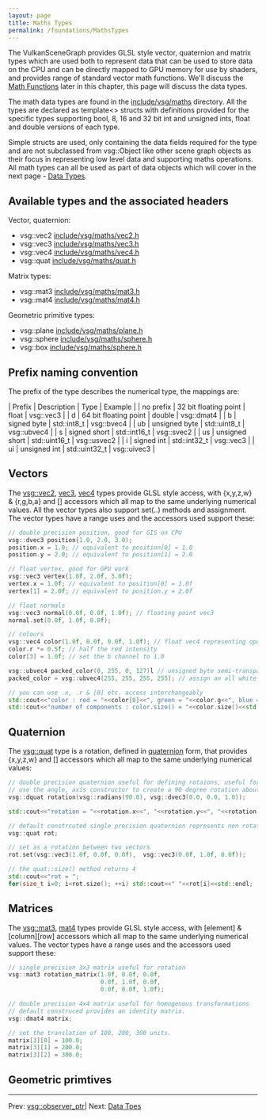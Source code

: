 ```yaml
---
layout: page
title: Maths Types
permalink: /foundations/MathsTypes
---
```


The VulkanSceneGraph provides GLSL style vector, quaternion and matrix types which are used both to represent data that can be used to store data on the CPU and can be directly mapped to GPU memory for use by shaders, and provides range of standard vector math functions.  We'll discuss the [Math Functions](MathFunctions.md) later in this chapter, this page will discuss the data types.

The math data types are found in the [include/vsg/maths](https://github.com/vsg-dev/VulkanSceneGraph/tree/master/include/vsg/maths/) directory. All the types are declared as template<> structs with definitions provided for the specific types supporting bool, 8, 16 and 32 bit int and unsigned ints, float and double versions of each type.

Simple structs are used, only containing the data fields required for the type and are not subclassed from vsg::Object like other scene graph objects as their focus in representing low level data and supporting maths operations. All math types can all be used as part of data objects which will cover in the next page - [Data Types](DataTypes.md).

## Available types and the associated headers

Vector, quaternion:
* vsg::vec2 [include/vsg/maths/vec2.h](https://github.com/vsg-dev/VulkanSceneGraph/tree/master/include/vsg/maths/vec2.h)
* vsg::vec3 [include/vsg/maths/vec3.h](https://github.com/vsg-dev/VulkanSceneGraph/tree/master/include/vsg/maths/vec3.h)
* vsg::vec4 [include/vsg/maths/vec4.h](https://github.com/vsg-dev/VulkanSceneGraph/tree/master/include/vsg/maths/vec4.h)
* vsg::quat [include/vsg/maths/quat.h](https://github.com/vsg-dev/VulkanSceneGraph/tree/master/include/vsg/maths/quat.h)

Matrix types:
* vsg::mat3 [include/vsg/maths/mat3.h](https://github.com/vsg-dev/VulkanSceneGraph/tree/master/include/vsg/maths/mat3.h)
* vsg::mat4 [include/vsg/maths/mat4.h](https://github.com/vsg-dev/VulkanSceneGraph/tree/master/include/vsg/maths/mat4.h)

Geometric primitive types:
* vsg::plane [include/vsg/maths/plane.h](https://github.com/vsg-dev/VulkanSceneGraph/tree/master/include/vsg/maths/plane.h)
* vsg::sphere [include/vsg/maths/sphere.h](https://github.com/vsg-dev/VulkanSceneGraph/tree/master/include/vsg/maths/sphere.h)
* vsg::box [include/vsg/maths/sphere.h](https://github.com/vsg-dev/VulkanSceneGraph/tree/master/include/vsg/maths/box.h)

## Prefix naming convention

The prefix of the type describes the numerical type, the mappings are:

| Prefix | Description | Type | Example |
| no prefix | 32 bit floating point | float | vsg::vec3 |
| d | 64 bit floating point | double | vsg::dmat4 |
| b | signed byte | std::int8_t | vsg::bvec4 |
| ub | unsigned byte | std::uint8_t | vsg::ubvec4 |
| s | signed short | std::int16_t | vsg::svec2 |
| us | unsigned short | std::uint16_t | vsg::usvec2 |
| i | signed int | std::int32_t | vsg::vec3 |
| ui | unsigned int | std::uint32_t | vsg::uivec3 |

## Vectors

The [vsg::vec2](https://github.com/vsg-dev/VulkanSceneGraph/tree/master/include/vsg/maths/vec2.h), [vec3](https://github.com/vsg-dev/VulkanSceneGraph/tree/master/include/vsg/maths/vec3.h), [vec4](https://github.com/vsg-dev/VulkanSceneGraph/tree/master/include/vsg/maths/vec4.h) types provide GLSL style access, with {x,y,z,w} & {r,g,b,a} and [] accessors which all map to the same underlying numerical values. All the vector types also support set(..) methods and assignment. The vector types have a range uses and the accessors used support these:

~~~ cpp
// double precision position, good for GIS on CPU
vsg::dvec3 position{1.0, 2.0, 3.0);
position.x = 1.0; // equivalent to position[0] = 1.0
position.y = 2.0; // equivalent to position[1] = 2.0

// float vertex, good for GPU work
vsg::vec3 vertex{1.0f, 2.0f, 3.0f);
vertex.x = 1.0f; // equivalent to position[0] = 1.0f
vertex[1] = 2.0f; // equivalent to position.y = 2.0f

// float normals
vsg::vec3 normal(0.0f, 0.0f, 1.0f); // floating point vec3
normal.set(0.0f, 1.0f, 0.0f);

// colours
vsg::vec4 color(1.0f, 0.0f, 0.0f, 1.0f); // float vec4 representing opqaue red
color.r *= 0.5f; // half the red intensity
color[3] = 1.0f; // set the b channel to 1.0

vsg::ubvec4 packed_color(0, 255, 0, 127)l // unsigned byte semi-transparent green
packed_color = vsg::ubvec4(255, 255, 255, 255); // assign an all white color

// you can use .x, .r & [0] etc. access interchangeably
std::cout<<"color : red = "<<color[0]<<", green = "<<color.g<<", blue = "<<color.z<<", alpha = "<<color.a<<std::endl;
std::cout<<"number of components : color.size() = "<<color.size()<<std::emdl; // will be 4 for vec4 types
~~~

## Quaternion

The [vsg::quat](https://github.com/vsg-dev/VulkanSceneGraph/tree/master/include/vsg/maths/quat.h) type is a rotation, defined in [quaternion](https://en.wikipedia.org/wiki/Quaternion) form, that provides {x,y,z,w} and [] accessors which all map to the same underlying numerical values:

~~~ cpp
// double precision quaternion useful for defining rotaions, useful for GIS etc. applications
// use the angle, axis constructor to create a 90 degree rotation about the z axis.
vsg::dquat rotation(vsg::radians(90.0), vsg::dvec3(0.0, 0.0, 1.0));

std::cout<<"rotation = "<<rotation.x<<", "<<rotation.y<<", "<<rotation.z<<", "<<rotation.w<<std::endl;

// default constrcuted single precision quaternion represents non rotation
vsg::quat rot;

// set as a rotation between two vectors
rot.set(vsg::vec3(1.0f, 0.0f, 0.0f),  vsg::vec3(0.0f, 1.0f, 0.0f));

// the quat::size() method returns 4
std::cout<<"rot = ";
for(size_t i=0; i<rot.size(); ++i) std::cout<<" "<<rot[i]<<std::endl;

~~~

## Matrices

The [vsg::mat3](https://github.com/vsg-dev/VulkanSceneGraph/tree/master/include/vsg/maths/mat3.h), [mat4](https://github.com/vsg-dev/VulkanSceneGraph/tree/master/include/vsg/maths/mat4.h) types provide GLSL style access, with [element] & [column][row] accessors which all map to the same underlying numerical values. The vector types have a range uses and the accessors used support these:

~~~ cpp
// single precision 3x3 matrix useful for rotation
vsg::mat3 rotation_matrix(1.0f, 0.0f, 0.0f,
                          0.0f, 1.0f, 0.0f,
                          0.0f, 0.0f, 1.0f);

// double precision 4x4 matrix useful for homogenous transformations
// default construced provides an identity matrix.
vsg::dmat4 matrix;

// set the translation of 100, 200, 300 units.
matrix[3][0] = 100.0;
matrix[3][1] = 200.0;
matrix[3][2] = 300.0;
~~~

## Geometric primtives


---

Prev: [vsg::observer_ptr](observer_ptr.md)| Next: [Data Tpes](DataTypes.md)
